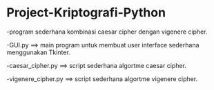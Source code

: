 # Project-Kriptografi-Python
-program sederhana kombinasi caesar cipher dengan vigenere cipher.

-GUI.py ==> main program untuk membuat user interface sederhana menggunakan Tkinter.

-caesar_cipher.py ==> script sederhana algortme caesar cipher.

-vigenere_cipher.py ==> script sederhana algortme vigenere cipher.
